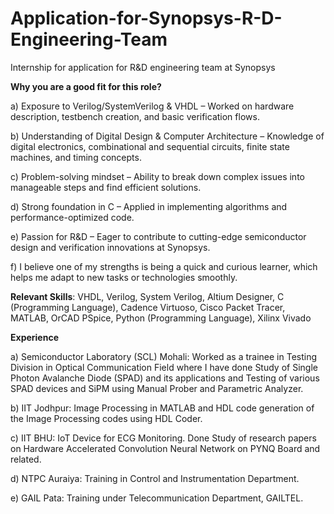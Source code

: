 # Application-for-Synopsys-R-D-Engineering-Team
Internship for application for R&amp;D engineering team at Synopsys

**Why you are a good fit for this role?**

a) Exposure to Verilog/SystemVerilog & VHDL – Worked on hardware description, testbench creation, and basic verification flows.

b) Understanding of Digital Design & Computer Architecture – Knowledge of digital electronics, combinational and sequential circuits, finite state machines, and timing concepts.

c) Problem-solving mindset – Ability to break down complex issues into manageable steps and find efficient solutions.

d) Strong foundation in C – Applied in implementing algorithms and performance-optimized code.

e) Passion for R&D – Eager to contribute to cutting-edge semiconductor design and verification innovations at Synopsys.

f) I believe one of my strengths is being a quick and curious learner, which helps me adapt to new tasks or technologies smoothly.


**Relevant Skills**: VHDL, Verilog, System Verilog, Altium Designer, C (Programming Language), Cadence Virtuoso, Cisco Packet Tracer, MATLAB, OrCAD PSpice, Python (Programming Language), Xilinx Vivado

**Experience**

a) Semiconductor Laboratory (SCL) Mohali: Worked as a trainee in Testing Division in Optical Communication Field where I have done Study of Single Photon Avalanche Diode (SPAD) and its applications and Testing of various SPAD devices and SiPM using Manual Prober and Parametric Analyzer.

b) IIT Jodhpur: Image Processing in MATLAB and HDL code generation of the Image Processing codes using HDL Coder.

c) IIT BHU: IoT Device for ECG Monitoring. Done Study of research papers on Hardware Accelerated Convolution Neural Network on PYNQ Board and related.

d) NTPC Auraiya: Training in Control and Instrumentation Department.

e) GAIL Pata: Training under Telecommunication Department, GAILTEL.
